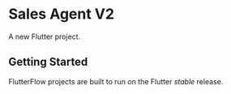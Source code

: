 # Sales Agent V2

A new Flutter project.

## Getting Started

FlutterFlow projects are built to run on the Flutter _stable_ release.
